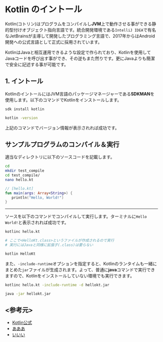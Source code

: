 # Kotlin のイントール

Kotlin(コトリン)はプログラムをコンパイルし**JVM**上で動作させる事ができる静的型付けオブジェクト指向言語です。統合開発環境である`IntelliJ IDEA`で有名なJetBrainsが主導して開発したプログラミング言語で、2017年からはAndroid開発への公式言語として正式に採用されています。

KotlinはJavaと相互運用できるような設定で作られており、Kotlinを使用してJavaコードを呼び出す事ができ、その逆もまた然りです。更にJavaよりも簡潔で安全に記述する事が可能です。

## 1. イントール

KotlinのイントールにはJVM言語のパッケージマネージャーである**SDKMAN**を使用します。以下のコマンドでKotlinをインストールします。

```bash
sdk install kotlin
```

```bash
kotlin -version
```

上記のコマンドでバージョン情報が表示されれば成功です。

## サンプルプログラムのコンパイル＆実行

適当なディレクトリに以下のソースコードを記載します。

```bash
cd
mkdir test_compile
cd test_compile/
nano hello.kt
```

```kotlin
// [hello.kt]
fun main(args: Array<String>) {
   println("Hello, World!")
}
```

---

ソースを以下のコマンドでコンパイルして実行します。ターミナルに`Hello World!`と表示されれば成功です。

```bash
kotlinc hello.kt

# ここで<HelloKt.class>というファイルが作成されるので実行
# 実行にはJavaと同様に拡張子(.class)は要らない

kotlin HelloKt
```

また、`-include-runtime`オプションを指定すると、Kotlinのランタイムも一緒にまとめた`jar`ファイルが生成されます。よって、普通に**java**コマンドで実行できますので、Kotlinをインストールしていない環境でも実行できます。

```bash
kotlinc hello.kt -include-runtime -d hellokt.jar

java -jar hellokt.jar
```

## <参考元>

- [Kotlin公式](https://dogwood008.github.io/kotlin-web-site-ja/)
- [あああ](https://www.utakata.work/entry/20180124/1516781378)
- [いいい](https://qiita.com/hiko1129/items/5ac2ffe82e83bb53f08f)
